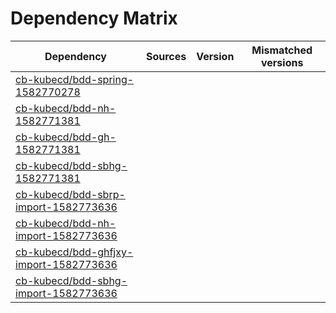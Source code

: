 # Dependency Matrix

Dependency | Sources | Version | Mismatched versions
---------- | ------- | ------- | -------------------
[cb-kubecd/bdd-spring-1582770278](https://github.com/cb-kubecd/bdd-spring-1582770278.git) |  | []() | 
[cb-kubecd/bdd-nh-1582771381](https://github.com/cb-kubecd/bdd-nh-1582771381.git) |  | []() | 
[cb-kubecd/bdd-gh-1582771381](https://github.com/cb-kubecd/bdd-gh-1582771381.git) |  | []() | 
[cb-kubecd/bdd-sbhg-1582771381](https://github.com/cb-kubecd/bdd-sbhg-1582771381.git) |  | []() | 
[cb-kubecd/bdd-sbrp-import-1582773636](https://github.com/cb-kubecd/bdd-sbrp-import-1582773636.git) |  | []() | 
[cb-kubecd/bdd-nh-import-1582773636](https://github.com/cb-kubecd/bdd-nh-import-1582773636.git) |  | []() | 
[cb-kubecd/bdd-ghfjxy-import-1582773636](https://github.com/cb-kubecd/bdd-ghfjxy-import-1582773636.git) |  | []() | 
[cb-kubecd/bdd-sbhg-import-1582773636](https://github.com/cb-kubecd/bdd-sbhg-import-1582773636.git) |  | []() | 
